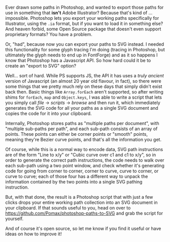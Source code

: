 Ever drawn some paths in Photoshop, and wanted to export those paths for use in something that **isn't** Adobe Illustrator? Because that's kind of ... impossible. Photoshop lets you export your working paths specifically for Illustrator, using the `.ia` format, but if you want to load it in something else? And heaven forbid, some Open Source package that doesn't even support proprietary formats? You have a problem.

Or, "had", because now you can export your paths to SVG instead. I needed this functionality for some glyph tracing I'm doing (tracing in Photoshop, but ultimately the glyph needs to end up in FontForge) and as it so happens I know that Photoshop has a Javascript API. So how hard could it be to create an "export to SVG" option?

Well... sort of hard. While PS supports JS, the API it has uses a *truly ancient* version of Javascript (an almost 20 year old flavour, in fact), so there were some things that we pretty much rely on these days that simply didn't exist back then. Basic things like `Array.forEach` aren't supported, so after writing shims for `forEach`, `map` and `Object.keys`, I was able to write a script that lets you simply call *file* → *scripts* → *browse* and then run it, which immediately generates the SVG code for all your paths as a single SVG document and copies the code for it into your clipboard.

Internally, Photoshop stores paths as "multiple paths per document", with "multiple sub-paths per path", and each sub-path consists of an array of points. These points can either be corner points or "smooth" points, meaning they're Bezier curve points, and that's all the information you get.

Of course, while this is a normal way to encode data, SVG path instructions are of the form "Line to x/y" or "Cubic curve over c1 and c1 to x/y", so in order to generate the correct path instructions, the code needs to walk over each sub-path using a two point window, and check whether it's generating code for going from corner to corner, corner to curve, curve to corner, or curve to curve; each of those four has a different way to unpack the information contained by the two points into a single SVG pathing instruction.

But, with that done, the result is a Photoshop script that with just a few clicks drops your entire working path collection into an SVG document in your clipboard. If that sounds useful to you, head on over to https://github.com/Pomax/photoshop-paths-to-SVG and grab the script for yourself.

And  of course it's open source, so let me know if you find it useful or have ideas on how to improve it!